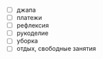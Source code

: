 - [ ] джапа
- [ ] платежи
- [ ] рефлексия
- [ ] рукоделие 
- [ ] уборка
- [ ] отдых, свободные занятия